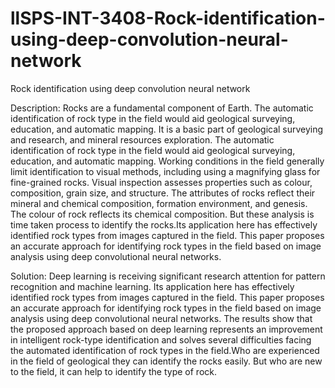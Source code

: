 # llSPS-INT-3408-Rock-identification-using-deep-convolution-neural-network
Rock identification using deep convolution neural network

Description:
Rocks are a fundamental component of Earth. The automatic identification of rock type in the field would aid geological surveying, education, and automatic mapping. It is a basic part of geological surveying and research, and mineral resources exploration. The automatic identification of rock type in the field would aid geological surveying, education, and automatic mapping. Working conditions in the field generally limit identification to visual methods, including using a magnifying glass for fine-grained rocks. Visual inspection assesses properties such as colour, composition, grain size, and structure. The attributes of rocks reflect their mineral and chemical composition, formation environment, and genesis. The colour of rock reflects its chemical composition. But these analysis is time taken process to identify the rocks.Its application here has effectively identified rock types from images captured in the field. This paper proposes an accurate approach for identifying rock types in the field based on image analysis using deep convolutional neural networks.


Solution:
Deep learning is receiving significant research attention for pattern recognition and machine learning. Its application here has effectively identified rock types from images captured in the field. This paper proposes an accurate approach for identifying rock types in the field based on image analysis using deep convolutional neural networks. The results show that the proposed approach based on deep learning represents an improvement in intelligent rock-type identification and solves several difficulties facing the automated identification of rock types in the field.Who are experienced in the field of geological they can identify the rocks easily. But who are new to the field, it can help to identify the type of rock.
